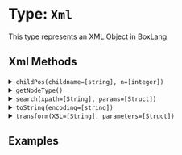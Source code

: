 [comment]: # (Note: This documentation is generated dynamically in the build process.  To modify the contents, change the javadoc on the type class, itself)

# Type: `Xml`

This type represents an XML Object in BoxLang

## Xml Methods

<details>
<summary><code>childPos(childname=[string], n=[integer])</code></summary>

Gets the position of a child element within an XML document object.

The position, in an XmlChildren array, of the Nth child that has the specified name.

 Arguments:


| Argument | Type | Required | Default |
|----------|------|----------|---------|
| `childname` | `string` | `true` | `null` |
| `n` | `integer` | `true` | `null` |


</details>
<details>
<summary><code>getNodeType()</code></summary>

Get XML values according to given xPath query

</details>
<details>
<summary><code>search(xpath=[String], params=[Struct])</code></summary>

Get XML values according to given xPath query

 Arguments:


| Argument | Type | Required | Default |
|----------|------|----------|---------|
| `xpath` | `String` | `true` | `null` |
| `params` | `Struct` | `false` | `{}` |


</details>
<details>
<summary><code>toString(encoding=[string])</code></summary>

Converts a value to a string.

 Arguments:


| Argument | Type | Required | Default |
|----------|------|----------|---------|
| `encoding` | `string` | `false` | `null` |


</details>
<details>
<summary><code>transform(XSL=[String], parameters=[Struct])</code></summary>

Get XML values according to given xPath query

 Arguments:


| Argument | Type | Required | Default |
|----------|------|----------|---------|
| `XSL` | `String` | `true` | `null` |
| `parameters` | `Struct` | `false` | `{}` |


</details>


## Examples
